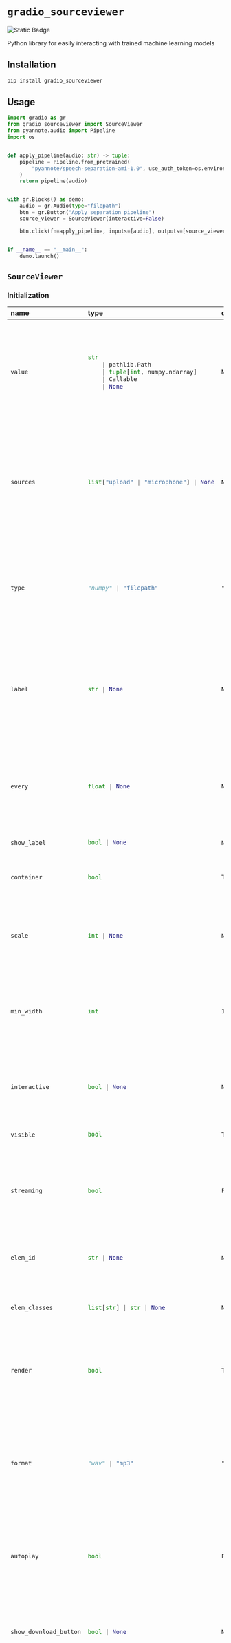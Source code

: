 
# `gradio_sourceviewer`
<img alt="Static Badge" src="https://img.shields.io/badge/version%20-%201.0.0%20-%20orange">  

Python library for easily interacting with trained machine learning models

## Installation

```bash
pip install gradio_sourceviewer
```

## Usage

```python
import gradio as gr
from gradio_sourceviewer import SourceViewer
from pyannote.audio import Pipeline
import os


def apply_pipeline(audio: str) -> tuple:
    pipeline = Pipeline.from_pretrained(
        "pyannote/speech-separation-ami-1.0", use_auth_token=os.environ["HF_TOKEN"]
    )
    return pipeline(audio)


with gr.Blocks() as demo:
    audio = gr.Audio(type="filepath")
    btn = gr.Button("Apply separation pipeline")
    source_viewer = SourceViewer(interactive=False)

    btn.click(fn=apply_pipeline, inputs=[audio], outputs=[source_viewer])


if __name__ == "__main__":
    demo.launch()

```

## `SourceViewer`

### Initialization

<table>
<thead>
<tr>
<th align="left">name</th>
<th align="left" style="width: 25%;">type</th>
<th align="left">default</th>
<th align="left">description</th>
</tr>
</thead>
<tbody>
<tr>
<td align="left"><code>value</code></td>
<td align="left" style="width: 25%;">

```python
str
    | pathlib.Path
    | tuple[int, numpy.ndarray]
    | Callable
    | None
```

</td>
<td align="left"><code>None</code></td>
<td align="left">A path, URL, or [sample_rate, numpy array] tuple (sample rate in Hz, audio data as a float or int numpy array) for the default value that SourceViewer component is going to take. If callable, the function will be called whenever the app loads to set the initial value of the component.</td>
</tr>

<tr>
<td align="left"><code>sources</code></td>
<td align="left" style="width: 25%;">

```python
list["upload" | "microphone"] | None
```

</td>
<td align="left"><code>None</code></td>
<td align="left">A list of sources permitted for audio. "upload" creates a box where user can drop an audio file, "microphone" creates a microphone input. The first element in the list will be used as the default source. If None, defaults to ["upload", "microphone"], or ["microphone"] if `streaming` is True.</td>
</tr>

<tr>
<td align="left"><code>type</code></td>
<td align="left" style="width: 25%;">

```python
"numpy" | "filepath"
```

</td>
<td align="left"><code>"numpy"</code></td>
<td align="left">The format the audio file is converted to before being passed into the prediction function. "numpy" converts the audio to a tuple consisting of: (int sample rate, numpy.array for the data), "filepath" passes a str path to a temporary file containing the audio.</td>
</tr>

<tr>
<td align="left"><code>label</code></td>
<td align="left" style="width: 25%;">

```python
str | None
```

</td>
<td align="left"><code>None</code></td>
<td align="left">The label for this component. Appears above the component and is also used as the header if there are a table of examples for this component. If None and used in a `gr.Interface`, the label will be the name of the parameter this component is assigned to.</td>
</tr>

<tr>
<td align="left"><code>every</code></td>
<td align="left" style="width: 25%;">

```python
float | None
```

</td>
<td align="left"><code>None</code></td>
<td align="left">If `value` is a callable, run the function 'every' number of seconds while the client connection is open. Has no effect otherwise. The event can be accessed (e.g. to cancel it) via this component's .load_event attribute.</td>
</tr>

<tr>
<td align="left"><code>show_label</code></td>
<td align="left" style="width: 25%;">

```python
bool | None
```

</td>
<td align="left"><code>None</code></td>
<td align="left">if True, will display label.</td>
</tr>

<tr>
<td align="left"><code>container</code></td>
<td align="left" style="width: 25%;">

```python
bool
```

</td>
<td align="left"><code>True</code></td>
<td align="left">If True, will place the component in a container - providing some extra padding around the border.</td>
</tr>

<tr>
<td align="left"><code>scale</code></td>
<td align="left" style="width: 25%;">

```python
int | None
```

</td>
<td align="left"><code>None</code></td>
<td align="left">Relative width compared to adjacent Components in a Row. For example, if Component A has scale=2, and Component B has scale=1, A will be twice as wide as B. Should be an integer.</td>
</tr>

<tr>
<td align="left"><code>min_width</code></td>
<td align="left" style="width: 25%;">

```python
int
```

</td>
<td align="left"><code>160</code></td>
<td align="left">Minimum pixel width, will wrap if not sufficient screen space to satisfy this value. If a certain scale value results in this Component being narrower than min_width, the min_width parameter will be respected first.</td>
</tr>

<tr>
<td align="left"><code>interactive</code></td>
<td align="left" style="width: 25%;">

```python
bool | None
```

</td>
<td align="left"><code>None</code></td>
<td align="left">If True, will allow users to upload and edit an audio file. If False, can only be used to play audio. If not provided, this is inferred based on whether the component is used as an input or output.</td>
</tr>

<tr>
<td align="left"><code>visible</code></td>
<td align="left" style="width: 25%;">

```python
bool
```

</td>
<td align="left"><code>True</code></td>
<td align="left">If False, component will be hidden.</td>
</tr>

<tr>
<td align="left"><code>streaming</code></td>
<td align="left" style="width: 25%;">

```python
bool
```

</td>
<td align="left"><code>False</code></td>
<td align="left">If set to True when used in a `live` interface as an input, will automatically stream webcam feed. When used set as an output, takes audio chunks yield from the backend and combines them into one streaming audio output.</td>
</tr>

<tr>
<td align="left"><code>elem_id</code></td>
<td align="left" style="width: 25%;">

```python
str | None
```

</td>
<td align="left"><code>None</code></td>
<td align="left">An optional string that is assigned as the id of this component in the HTML DOM. Can be used for targeting CSS styles.</td>
</tr>

<tr>
<td align="left"><code>elem_classes</code></td>
<td align="left" style="width: 25%;">

```python
list[str] | str | None
```

</td>
<td align="left"><code>None</code></td>
<td align="left">An optional list of strings that are assigned as the classes of this component in the HTML DOM. Can be used for targeting CSS styles.</td>
</tr>

<tr>
<td align="left"><code>render</code></td>
<td align="left" style="width: 25%;">

```python
bool
```

</td>
<td align="left"><code>True</code></td>
<td align="left">If False, component will not render be rendered in the Blocks context. Should be used if the intention is to assign event listeners now but render the component later.</td>
</tr>

<tr>
<td align="left"><code>format</code></td>
<td align="left" style="width: 25%;">

```python
"wav" | "mp3"
```

</td>
<td align="left"><code>"wav"</code></td>
<td align="left">The file format to save audio files. Either 'wav' or 'mp3'. wav files are lossless but will tend to be larger files. mp3 files tend to be smaller. Default is wav. Applies both when this component is used as an input (when `type` is "format") and when this component is used as an output.</td>
</tr>

<tr>
<td align="left"><code>autoplay</code></td>
<td align="left" style="width: 25%;">

```python
bool
```

</td>
<td align="left"><code>False</code></td>
<td align="left">Whether to automatically play the audio when the component is used as an output. Note: browsers will not autoplay audio files if the user has not interacted with the page yet.</td>
</tr>

<tr>
<td align="left"><code>show_download_button</code></td>
<td align="left" style="width: 25%;">

```python
bool | None
```

</td>
<td align="left"><code>None</code></td>
<td align="left">If True, will show a download button in the corner of the component for saving audio. If False, icon does not appear. By default, it will be True for output components and False for input components.</td>
</tr>

<tr>
<td align="left"><code>show_share_button</code></td>
<td align="left" style="width: 25%;">

```python
bool | None
```

</td>
<td align="left"><code>None</code></td>
<td align="left">If True, will show a share icon in the corner of the component that allows user to share outputs to Hugging Face Spaces Discussions. If False, icon does not appear. If set to None (default behavior), then the icon appears if this Gradio app is launched on Spaces, but not otherwise.</td>
</tr>

<tr>
<td align="left"><code>editable</code></td>
<td align="left" style="width: 25%;">

```python
bool
```

</td>
<td align="left"><code>True</code></td>
<td align="left">If True, allows users to manipulate the audio file if the component is interactive. Defaults to True.</td>
</tr>

<tr>
<td align="left"><code>min_length</code></td>
<td align="left" style="width: 25%;">

```python
int | None
```

</td>
<td align="left"><code>None</code></td>
<td align="left">The minimum length of audio (in seconds) that the user can pass into the prediction function. If None, there is no minimum length.</td>
</tr>

<tr>
<td align="left"><code>max_length</code></td>
<td align="left" style="width: 25%;">

```python
int | None
```

</td>
<td align="left"><code>None</code></td>
<td align="left">The maximum length of audio (in seconds) that the user can pass into the prediction function. If None, there is no maximum length.</td>
</tr>

<tr>
<td align="left"><code>waveform_options</code></td>
<td align="left" style="width: 25%;">

```python
WaveformOptions | dict | None
```

</td>
<td align="left"><code>None</code></td>
<td align="left">A dictionary of options for the waveform display. Options include: waveform_color (str), waveform_progress_color (str), show_controls (bool), skip_length (int), trim_region_color (str). Default is None, which uses the default values for these options.</td>
</tr>
</tbody></table>


### Events

| name | description |
|:-----|:------------|
| `stream` | This listener is triggered when the user streams the SourceViewer. |
| `change` | Triggered when the value of the SourceViewer changes either because of user input (e.g. a user types in a textbox) OR because of a function update (e.g. an image receives a value from the output of an event trigger). See `.input()` for a listener that is only triggered by user input. |
| `clear` | This listener is triggered when the user clears the SourceViewer using the X button for the component. |
| `play` | This listener is triggered when the user plays the media in the SourceViewer. |
| `pause` | This listener is triggered when the media in the SourceViewer stops for any reason. |
| `stop` | This listener is triggered when the user reaches the end of the media playing in the SourceViewer. |
| `start_recording` | This listener is triggered when the user starts recording with the SourceViewer. |
| `pause_recording` | This listener is triggered when the user pauses recording with the SourceViewer. |
| `stop_recording` | This listener is triggered when the user stops recording with the SourceViewer. |
| `upload` | This listener is triggered when the user uploads a file into the SourceViewer. |



### User function

The impact on the users predict function varies depending on whether the component is used as an input or output for an event (or both).

- When used as an Input, the component only impacts the input signature of the user function.
- When used as an output, the component only impacts the return signature of the user function.

The code snippet below is accurate in cases where the component is used as both an input and an output.

- **As output:** Is passed, passes audio as one of these formats (depending on `type`): a `str` filepath, or `tuple` of (sample rate in Hz, audio data as numpy array). If the latter, the audio data is a 16-bit `int` array whose values range from -32768 to 32767 and shape of the audio data array is (samples,) for mono audio or (samples, channels) for multi-channel audio.
- **As input:** Should return, expects audio data in any of these formats: a `str` or `pathlib.Path` filepath or URL to an audio file, or a `bytes` object (recommended for streaming), or a `tuple` of (sample rate in Hz, audio data as numpy array). Note: if audio is supplied as a numpy array, the audio will be normalized by its peak value to avoid distortion or clipping in the resulting audio.

 ```python
 def predict(
     value: str | tuple[int, numpy.ndarray] | None
 ) -> tuple[
        pyannote.core.annotation.Annotation, numpy.ndarray
    ]
    | None:
     return value
 ```
 

## `WaveformOptions`
```python
@dataclasses.dataclass
class WaveformOptions:
    waveform_color: str | None = None
    waveform_progress_color: str | None = None
    trim_region_color: str | None = None
    show_recording_waveform: bool = True
    show_controls: bool = False
    skip_length: int | float = 5
    sample_rate: int = 44100
```
